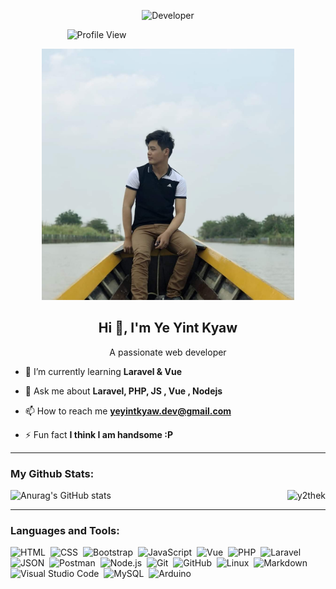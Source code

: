 <p align="center"><img src="https://media.giphy.com/media/M9gbBd9nbDrOTu1Mqx/giphy.gif" width="100" alt="Developer"/></p>

&nbsp;&nbsp;&nbsp;&nbsp;&nbsp;&nbsp;&nbsp;&nbsp;&nbsp;&nbsp;&nbsp;&nbsp;&nbsp;&nbsp;&nbsp;&nbsp;&nbsp;&nbsp;&nbsp;&nbsp;&nbsp;&nbsp;&nbsp;![Profile View](https://komarev.com/ghpvc/?username=y2thek&color=orange)

<p align="center"><img src="https://github.com/Y2theK/Y2theK/blob/main/y2k4.jpg" width="80%" alt="Ye Yint Kyaw"/></p>

<h2 align="center" >Hi 👋, I'm Ye Yint Kyaw</h2>

<p align="center">A passionate web developer</p>

- 🌱 I’m currently learning **Laravel & Vue**

- 💬 Ask me about **Laravel, PHP, JS , Vue , Nodejs**

- 📫 How to reach me **yeyintkyaw.dev@gmail.com**

- ⚡ Fun fact **I think I am handsome :P**

---

<h3 align="left">My Github Stats:</h3>

![Anurag's GitHub stats](https://github-readme-stats.vercel.app/api?username=Y2theK&show_icons=true&theme=tokyonight)
<img align="right" src="https://github-readme-streak-stats.herokuapp.com/?user=y2thek" alt="y2thek" />

---

<h3 align="left">Languages and Tools:</h3>

![HTML](https://img.shields.io/badge/-HTML-05122A?style=flat&logo=HTML5)&nbsp;
![CSS](https://img.shields.io/badge/-CSS-05122A?style=flat&logo=CSS3&logoColor=1572B6)&nbsp;
![Bootstrap](https://img.shields.io/badge/-Bootstrap-05122A?style=flat&logo=bootstrap&logoColor=563D7C)&nbsp;
![JavaScript](https://img.shields.io/badge/-JavaScript-05122A?style=flat&logo=javascript)&nbsp;
![Vue](https://img.shields.io/badge/-Vue-05122A?style=flat&logo=vuedotjs&logoColor=%234FC08D)&nbsp;
![PHP](https://img.shields.io/badge/-PHP-05122A?style=flat&logo=php&logoColor=777BB4)&nbsp;
![Laravel](https://img.shields.io/badge/-Laravel-05122A?style=flat&logo=laravel&logoColor=FF2D20)&nbsp;
![JSON](https://img.shields.io/badge/-JSON-05122A?style=flat&logo=json&logoColor=000000)&nbsp;
![Postman](https://img.shields.io/badge/-Postman-05122A?style=flat&logo=postman&logoColor=%23FF6C37)&nbsp;
![Node.js](https://img.shields.io/badge/-Node.js-05122A?style=flat&logo=node.js&logoColor=339933)&nbsp;
![Git](https://img.shields.io/badge/-Git-05122A?style=flat&logo=git)&nbsp;
![GitHub](https://img.shields.io/badge/-GitHub-05122A?style=flat&logo=github)&nbsp;
![Linux](https://img.shields.io/badge/-Linux-05122A?style=flat&logo=linux&logoColor=%23FCC624)&nbsp;
![Markdown](https://img.shields.io/badge/-Markdown-05122A?style=flat&logo=markdown)&nbsp;
![Visual Studio Code](https://img.shields.io/badge/-Visual%20Studio%20Code-05122A?style=flat&logo=visual-studio-code&logoColor=007ACC)&nbsp;
![MySQL](https://img.shields.io/badge/-MySQL-05122A?style=flat&logo=mysql&logoColor=4479A1)&nbsp;
![Arduino](https://img.shields.io/badge/-Arduino-05122A?style=flat&logo=arduino&logoColor=00979D)&nbsp;





